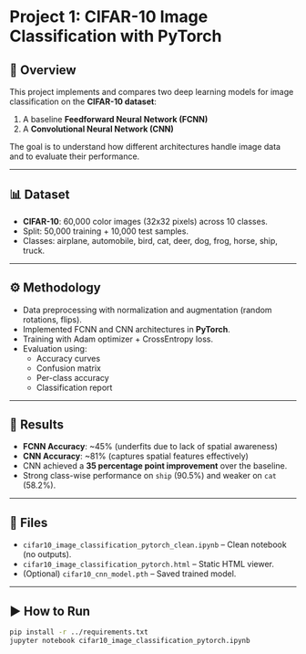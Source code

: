 # Project 1: CIFAR-10 Image Classification with PyTorch

## 📌 Overview
This project implements and compares two deep learning models for image classification on the **CIFAR-10 dataset**:
1. A baseline **Feedforward Neural Network (FCNN)**
2. A **Convolutional Neural Network (CNN)**

The goal is to understand how different architectures handle image data and to evaluate their performance.

---

## 📊 Dataset
- **CIFAR-10**: 60,000 color images (32x32 pixels) across 10 classes.
- Split: 50,000 training + 10,000 test samples.
- Classes: airplane, automobile, bird, cat, deer, dog, frog, horse, ship, truck.

---

## ⚙️ Methodology
- Data preprocessing with normalization and augmentation (random rotations, flips).
- Implemented FCNN and CNN architectures in **PyTorch**.
- Training with Adam optimizer + CrossEntropy loss.
- Evaluation using:
  - Accuracy curves
  - Confusion matrix
  - Per-class accuracy
  - Classification report

---

## 🚀 Results
- **FCNN Accuracy**: ~45% (underfits due to lack of spatial awareness)
- **CNN Accuracy**: ~81% (captures spatial features effectively)
- CNN achieved a **35 percentage point improvement** over the baseline.
- Strong class-wise performance on `ship` (90.5%) and weaker on `cat` (58.2%).

---

## 📂 Files
- `cifar10_image_classification_pytorch_clean.ipynb` – Clean notebook (no outputs).
- `cifar10_image_classification_pytorch.html` – Static HTML viewer.
- (Optional) `cifar10_cnn_model.pth` – Saved trained model.

---

## ▶️ How to Run
```bash
pip install -r ../requirements.txt
jupyter notebook cifar10_image_classification_pytorch.ipynb
